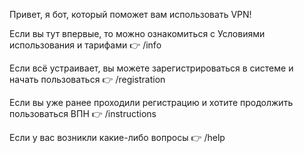 Привет, я бот, который поможет вам использовать VPN!

Если вы тут впервые, то можно ознакомиться с Условиями использования и тарифами 👉 /info

Если всё устраивает, вы можете зарегистрироваться в системе и начать пользоваться 👉 /registration

Если вы уже ранее проходили регистрацию и хотите продолжить пользоваться ВПН 👉 /instructions

Если у вас возникли какие-либо вопросы 👉 /help